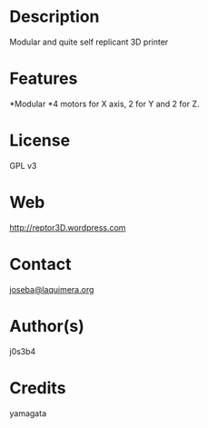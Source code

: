 Description
===========
Modular and quite self replicant 3D printer

Features
========
*Modular
*4 motors for X axis, 2 for Y and 2 for Z.

License
======
GPL v3

Web
===
http://reptor3D.wordpress.com

Contact
=======
joseba@laquimera.org

Author(s)
========
j0s3b4

Credits
=======
yamagata

